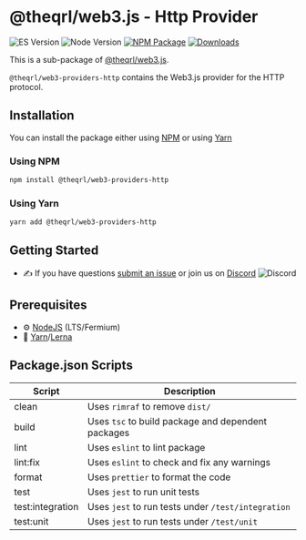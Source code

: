 
# @theqrl/web3.js - Http Provider

![ES Version](https://img.shields.io/badge/ES-2020-yellow)
![Node Version](https://img.shields.io/badge/node-14.x-green)
[![NPM Package](https://img.shields.io/npm/v/@theqrl/web3-providers-http)](https://www.npmjs.com/package/@theqrl/web3-providers-http)
[![Downloads](https://img.shields.io/npm/dm/@theqrl/web3-providers-http)](https://www.npmjs.com/package/@theqrl/web3-providers-http)

This is a sub-package of [@theqrl/web3.js](https://github.com/theqrl/web3.js).

`@theqrl/web3-providers-http` contains the Web3.js provider for the HTTP protocol.

## Installation

You can install the package either using [NPM](https://www.npmjs.com/package/@theqrl/web3-providers-http) or using [Yarn](https://yarnpkg.com/package/@theqrl/web3-providers-http)

### Using NPM

```bash
npm install @theqrl/web3-providers-http
```

### Using Yarn

```bash
yarn add @theqrl/web3-providers-http
```

## Getting Started

-   :writing_hand: If you have questions [submit an issue](https://github.com/theqrl/web3.js/issues/new/choose) or join us on [Discord](https://theqrl.org/discord)
    ![Discord](https://img.shields.io/discord/357604137204056065.svg?label=Discord&logo=discord)

## Prerequisites

-   :gear: [NodeJS](https://nodejs.org/) (LTS/Fermium)
-   :toolbox: [Yarn](https://yarnpkg.com/)/[Lerna](https://lerna.js.org/)

## Package.json Scripts

| Script           | Description                                        |
| ---------------- | -------------------------------------------------- |
| clean            | Uses `rimraf` to remove `dist/`                    |
| build            | Uses `tsc` to build package and dependent packages |
| lint             | Uses `eslint` to lint package                      |
| lint:fix         | Uses `eslint` to check and fix any warnings        |
| format           | Uses `prettier` to format the code                 |
| test             | Uses `jest` to run unit tests                      |
| test:integration | Uses `jest` to run tests under `/test/integration` |
| test:unit        | Uses `jest` to run tests under `/test/unit`        |

[docs]: https://docs.theqrl.org/
[repo]: https://github.com/theqrl/web3.js/tree/main/packages/web3-providers-http
[npm-image]: https://img.shields.io/github/package-json/v/theqrl/web3.js/main?filename=packages%2Fweb3-providers-http%2Fpackage.json
[npm-url]: https://npmjs.org/package/@theqrl/web3-providers-http
[downloads-image]: https://img.shields.io/npm/dm/@theqrl/web3-providers-http?label=npm%20downloads

